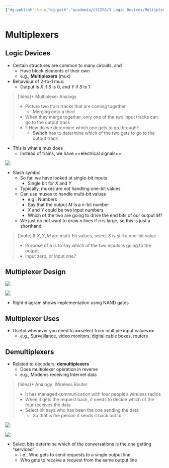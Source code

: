 ```yaml
---
{"dg-publish":true,"dg-path":"academia/CSC258/3 Logic Devices/Multiplexers.md","permalink":"/academia/csc-258/3-logic-devices/multiplexers/","tags":["cs","lecture","note","university"],"created":"2025-01-20T15:48:53.455-05:00","updated":"2025-01-24T23:53:49.604-05:00"}
---
```



# Multiplexers

## Logic Devices

- Certain structures are common to many circuits, and
    - Have block elements of their own
    - e.g., **Multiplexers** (mux)
- Behaviour of 2-to-1 mux:
    - Output is $X$ if $S$ is 0, and $Y$ if $S$ is 1

> [!idea]+ Multiplexer Analogy
> - Picture two train tracks that are coming together
>     - Merging onto a third
> - When they merge together, only one of the two input tracks can go to the output track
> - ? How do we determine which one gets to go through?
>     - **Switch** has to determine which of the two gets to go to the output track

- This is what a mux does
    - Instead of trains, we have ==electrical signals==

![](https://i.imgur.com/TOWsiLQ.png)

- Slash symbol
    - So far, we have looked at single-bit inputs
        - Single bit for $X$ and $Y$
    - Typically, muxes are not handling one-bit values
    - Can use muxes to handle multi-bit values
        - e.g., Numbers
        - Say that the output $M$ is a $n$-bit number
        - $X$ and $Y$ could be two input numbers
        - Which of the two are going to drive the end bits of our output $M$?
    - We just do not want to draw $n$ lines if $n$ is large, so this is just a shorthand

> [!note] If $X, Y, M$ are multi-bit values, select $S$ is still a one-bit value
> - Purpose of $S$ is to say which of the two inputs is going to the output
> - Input zero, or input one?

## Multiplexer Design

![](https://i.imgur.com/G1dHcVw.png)

![](https://i.imgur.com/Rp80Np7.png)

- Right diagram shows implementation using NAND gates

## Multiplexer Uses

- Useful whenever you need to ==select from multiple input values==
    - e.g., Surveillance, video monitors, digital cable boxes, routers

## Demultiplexers

- Related to decoders: **demultiplexers**
    - Does multiplexer operation in reverse
    - e.g., Modems receiving Internet data

> [!idea]+ Analogy: Wireless Router
> - It has managed communication with four people’s wireless radios
> - When it gets the request back, it needs to decide which of the four receives the data
> - Select bit says who has been the one sending the data
>     - So that is the person it sends it back out to

![](https://i.imgur.com/AyQT22I.png)


![](https://upload.wikimedia.org/wikipedia/commons/e/e0/Telephony_multiplexer_system.gif)

- Select bits determine which of the conversations is the one getting “serviced”
    - i.e., Who gets to send requests to a single output line
    - Who gets to receive a request from the same output line
